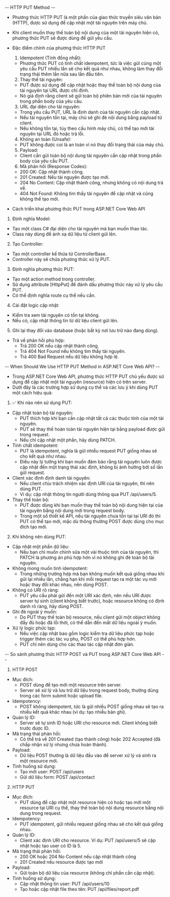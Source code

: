 -- HTTP PUT Method --
- Phương thức HTTP PUT là một phần của giao thức truyền siêu văn bản (HTTP), được sử dụng để cập nhật một tài nguyên trên máy chủ. 
- Khi client muốn thay thế toàn bộ nội dung của một tài nguyên hiện có, phương thức PUT sẽ được dùng để gửi yêu cầu.

- Đặc điểm chính của phương thức HTTP PUT
  1. Idempotent (Tính đồng nhất): 
    - Phương thức PUT có tính chất idempotent, tức là việc gửi cùng một yêu cầu PUT nhiều lần sẽ cho kết quả như nhau, không làm thay đổi trạng thái thêm lần nữa sau lần đầu tiên.
  2. Thay thế tài nguyên:
    - PUT được sử dụng để cập nhật hoặc thay thế toàn bộ nội dung của tài nguyên tại URL được chỉ định. 
    - Nó giả định rằng client sẽ gửi toàn bộ phiên bản mới của tài nguyên trong phần body của yêu cầu.
  3. URL đại diện cho tài nguyên:
    - Trong yêu cầu PUT, URL là định danh của tài nguyên cần cập nhật. 
    - Nếu tài nguyên tồn tại, máy chủ sẽ ghi đè nội dung bằng payload từ client. 
    - Nếu không tồn tại, tùy theo cấu hình máy chủ, có thể tạo mới tài nguyên tại URL đó hoặc trả lỗi.
  4. Không an toàn (Unsafe): 
    - PUT không được coi là an toàn vì nó thay đổi trạng thái của máy chủ.
  5. Payload:
    - Client cần gửi toàn bộ nội dung tài nguyên cần cập nhật trong phần body của yêu cầu PUT.
  6. Mã phản hồi (Response Codes):
    - 200 OK: Cập nhật thành công.
    - 201 Created: Nếu tài nguyên được tạo mới.
    - 204 No Content: Cập nhật thành công, nhưng không có nội dung trả về.
    - 404 Not Found: Không tìm thấy tài nguyên để cập nhật và cũng không thể tạo mới.

- Cách triển khai phương thức PUT trong ASP.NET Core Web API
1. Định nghĩa Model: 
  - Tạo một class C# đại diện cho tài nguyên mà bạn muốn thao tác.
  - Class này dùng để ánh xạ dữ liệu từ client gửi lên.
2. Tạo Controller: 
  - Tạo một controller kế thừa từ ControllerBase. 
  - Controller này sẽ chứa phương thức xử lý PUT.
3. Định nghĩa phương thức PUT:
  - Tạo một action method trong controller.
  - Sử dụng attribute [HttpPut] để đánh dấu phương thức này xử lý yêu cầu PUT.
  - Có thể định nghĩa route cụ thể nếu cần.
4. Cài đặt logic cập nhật:
  - Kiểm tra xem tài nguyên có tồn tại không.
  - Nếu có, cập nhật thông tin từ dữ liệu client gửi lên.
5. Ghi lại thay đổi vào database (hoặc bất kỳ nơi lưu trữ nào đang dùng).
  - Trả về phản hồi phù hợp:
    - Trả 200 OK nếu cập nhật thành công.
    - Trả 404 Not Found nếu không tìm thấy tài nguyên.
    - Trả 400 Bad Request nếu dữ liệu không hợp lệ.

-- When Should We Use HTTP PUT Method in ASP.NET Core Web API? --
- Trong ASP.NET Core Web API, phương thức HTTP PUT chủ yếu được sử dụng để cập nhật một tài nguyên (resource) hiện có trên server.
-  Dưới đây là các trường hợp sử dụng cụ thể và các lưu ý khi dùng PUT một cách hiệu quả:
1. ✅ Khi nào nên sử dụng PUT:
  - Cập nhật toàn bộ tài nguyên:
    - PUT thích hợp khi bạn cần cập nhật tất cả các thuộc tính của một tài nguyên. 
    - PUT sẽ thay thế hoàn toàn tài nguyên hiện tại bằng payload được gửi trong request. 
    - Nếu chỉ cập nhật một phần, hãy dùng PATCH.
  - Tính chất idempotent:
    - PUT là idempotent, nghĩa là gửi nhiều request PUT giống nhau sẽ cho kết quả như nhau. 
    - Điều này lý tưởng khi bạn muốn đảm bảo rằng tài nguyên luôn được cập nhật đến một trạng thái xác định, không bị ảnh hưởng bởi số lần gửi request.
  - Client xác định định danh tài nguyên:
    - Nếu client chịu trách nhiệm xác định URI của tài nguyên, thì nên dùng PUT. 
    - Ví dụ: cập nhật thông tin người dùng thông qua PUT /api/users/5.
  - Thay thế toàn bộ:
    - PUT được dùng khi bạn muốn thay thế toàn bộ nội dung hiện tại của tài nguyên bằng nội dung mới trong request body. 
    - Trong một số thiết kế API, nếu tài nguyên chưa tồn tại tại URI đó thì PUT có thể tạo mới, mặc dù thông thường POST được dùng cho mục đích tạo mới.

2. Khi không nên dùng PUT:
  - Cập nhật một phần dữ liệu:
    - Nếu bạn chỉ muốn chỉnh sửa một vài thuộc tính của tài nguyên, thì PATCH là phương án phù hợp hơn vì nó không ghi đè toàn bộ tài nguyên.
  - Không mong muốn tính idempotent:
    - Trong những trường hợp mà bạn không muốn kết quả giống nhau khi gửi lại nhiều lần, chẳng hạn khi mỗi request tạo ra một tác vụ mới hoặc thay đổi khác nhau, nên dùng POST.
  - Không có URI rõ ràng:
    - PUT yêu cầu phải gửi đến một URI xác định, nên nếu URI được server tự sinh (client không biết trước), hoặc resource không có định danh rõ ràng, hãy dùng POST.
  - Ghi đè ngoài ý muốn:
    - Do PUT thay thế toàn bộ resource, nếu client gửi một object không đầy đủ hoặc đã lỗi thời, có thể dẫn đến mất dữ liệu ngoài ý muốn.
  - Xử lý logic phức tạp:
    - Nếu việc cập nhật bao gồm logic kiểm tra dữ liệu phức tạp hoặc trigger thêm các tác vụ phụ, POST có thể phù hợp hơn. 
    - PUT chỉ nên dùng cho các thao tác cập nhật đơn giản.

-- So sánh phương thức HTTP POST và PUT trong ASP.NET Core Web API --
1. HTTP POST
- Mục đích:
  - POST dùng để tạo mới một resource trên server. 
  - Server sẽ xử lý và lưu trữ dữ liệu trong request body, thường dùng trong các form submit hoặc upload file.
- Idempotency:
  - POST không idempotent, tức là gửi nhiều POST giống nhau sẽ tạo ra nhiều kết quả khác nhau (ví dụ: tạo nhiều bản ghi).
- Quản lý ID:
  - Server sẽ tự sinh ID hoặc URI cho resource mới. Client không biết trước được ID.
- Mã trạng thái phản hồi:
  - Có thể trả về 201 Created (tạo thành công) hoặc 202 Accepted (đã chấp nhận xử lý nhưng chưa hoàn thành).
- Payload:
  - Dữ liệu POST thường là dữ liệu đầu vào để server xử lý và sinh ra một resource mới.
- Tình huống sử dụng:
  - Tạo mới user: POST /api/users
  - Gửi dữ liệu form: POST /api/contact
2. HTTP PUT
- Mục đích:
  - PUT dùng để cập nhật một resource hiện có hoặc tạo mới một resource tại URI cụ thể, thay thế toàn bộ nội dung resource bằng nội dung trong request.
- Idempotency:
  - PUT idempotent, gửi nhiều request giống nhau sẽ cho kết quả giống nhau.
- Quản lý ID:
  - Client xác định URI cho resource. Ví dụ: PUT /api/users/5 sẽ cập nhật hoặc tạo user có ID là 5.
- Mã trạng thái phản hồi:
  - 200 OK hoặc 204 No Content nếu cập nhật thành công
  - 201 Created nếu resource được tạo mới
- Payload:
  - Gửi toàn bộ dữ liệu của resource (không chỉ phần cần cập nhật).
- Tình huống sử dụng:
  - Cập nhật thông tin user: PUT /api/users/10
  - Tạo hoặc cập nhật file theo tên: PUT /api/files/report.pdf
